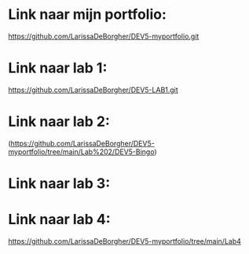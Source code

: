 # Link naar mijn portfolio:
https://github.com/LarissaDeBorgher/DEV5-myportfolio.git

# Link naar lab 1:
https://github.com/LarissaDeBorgher/DEV5-LAB1.git

# Link naar lab 2:
(https://github.com/LarissaDeBorgher/DEV5-myportfolio/tree/main/Lab%202/DEV5-Bingo)


# Link naar lab 3:

# Link naar lab 4:
 https://github.com/LarissaDeBorgher/DEV5-myportfolio/tree/main/Lab4
